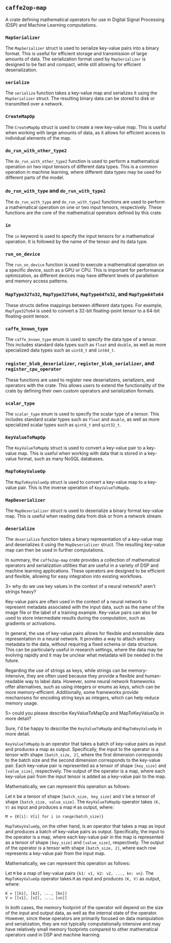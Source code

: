 ## `caffe2op-map`

A crate defining mathematical operators for use in
Digital Signal Processing (DSP) and Machine
Learning computations.

### `MapSerializer`

The `MapSerializer` struct is used to serialize
key-value pairs into a binary format. This is
useful for efficient storage and transmission of
large amounts of data. The serialization format
used by `MapSerializer` is designed to be fast and
compact, while still allowing for efficient
deserialization.

### `serialize`

The `serialize` function takes a key-value map and
serializes it using the `MapSerializer`
struct. The resulting binary data can be stored to
disk or transmitted over a network.

### `CreateMapOp`

The `CreateMapOp` struct is used to create a new
key-value map. This is useful when working with
large amounts of data, as it allows for efficient
access to individual elements of the map.

### `do_run_with_other_type2`

The `do_run_with_other_type2` function is used to
perform a mathematical operation on two input
tensors of different data types. This is a common
operation in machine learning, where different
data types may be used for different parts of the
model.

### `do_run_with_type` and `do_run_with_type2`

The `do_run_with_type` and `do_run_with_type2`
functions are used to perform a mathematical
operation on one or two input tensors,
respectively. These functions are the core of the
mathematical operators defined by this crate.

### `in`

The `in` keyword is used to specify the input
tensors for a mathematical operation. It is
followed by the name of the tensor and its data
type.

### `run_on_device`

The `run_on_device` function is used to execute
a mathematical operation on a specific device,
such as a GPU or CPU. This is important for
performance optimization, as different devices may
have different levels of parallelism and memory
access patterns.

### `MapType32To32`, `MapType32To64`, `MapType64To32`, and `MapType64To64`

These structs define mappings between different
data types. For example, `MapType32To64` is used
to convert a 32-bit floating-point tensor to
a 64-bit floating-point tensor.

### `caffe_known_type`

The `caffe_known_type` enum is used to specify the
data type of a tensor. This includes standard data
types such as `float` and `double`, as well as
more specialized data types such as `uint8_t` and
`int64_t`.

### `register_blob_deserializer`, `register_blob_serializer`, and `register_cpu_operator`

These functions are used to register new
deserializers, serializers, and operators with the
crate. This allows users to extend the
functionality of the crate by defining their own
custom operators and serialization formats.

### `scalar_type`

The `scalar_type` enum is used to specify the
scalar type of a tensor. This includes standard
scalar types such as `float` and `double`, as well
as more specialized scalar types such as `qint8_t`
and `qint32_t`.

### `KeyValueToMapOp`

The `KeyValueToMapOp` struct is used to convert
a key-value pair to a key-value map. This is
useful when working with data that is stored in
a key-value format, such as many NoSQL databases.

### `MapToKeyValueOp`

The `MapToKeyValueOp` struct is used to convert
a key-value map to a key-value pair. This is the
inverse operation of `KeyValueToMapOp`.

### `MapDeserializer`

The `MapDeserializer` struct is used to
deserialize a binary format key-value map. This is
useful when reading data from disk or from
a network stream.

### `deserialize`

The `deserialize` function takes a binary
representation of a key-value map and deserializes
it using the `MapDeserializer` struct. The
resulting key-value map can then be used in
further computations.

In summary, the `caffe2op-map` crate provides
a collection of mathematical operators and
serialization utilities that are useful in
a variety of DSP and machine learning
applications. These operators are designed to be
efficient and flexible, allowing for easy
integration into existing workflows.

3> why do we use key values in the context of
a neural network? aren't strings heavy?

Key-value pairs are often used in the context of
a neural network to represent metadata associated
with the input data, such as the name of the image
file or the label of a training example. Key-value
pairs can also be used to store intermediate
results during the computation, such as gradients
or activations.

In general, the use of key-value pairs allows for
flexible and extensible data representation in
a neural network. It provides a way to attach
arbitrary metadata to the data, without requiring
a fixed schema or data structure. This can be
particularly useful in research settings, where
the data may be evolving rapidly and it may be
unclear what metadata will be needed in the
future.

Regarding the use of strings as keys, while
strings can be memory-intensive, they are often
used because they provide a flexible and
human-readable way to label data. However, some
neural network frameworks offer alternatives, such
as using integers or enums as keys, which can be
more memory-efficient. Additionally, some
frameworks provide mechanisms for encoding string
keys as integers, which can help reduce memory
usage.

5> could you please describe KeyValueToMapOp and
MapToKeyValueOp in more detail?

Sure, I'd be happy to describe the
`KeyValueToMapOp` and `MapToKeyValueOp` in more
detail.

`KeyValueToMapOp` is an operator that takes
a batch of key-value pairs as input and produces
a map as output. Specifically, the input to the
operator is a tensor with shape `[batch_size, 2]`,
where the first dimension corresponds to the batch
size and the second dimension corresponds to the
key-value pair. Each key-value pair is represented
as a tensor of shape `[key_size]` and
`[value_size]`, respectively. The output of the
operator is a map, where each key-value pair from
the input tensor is added as a key-value pair to
the map.

Mathematically, we can represent this operation as
follows:

Let `K` be a tensor of shape `[batch_size,
key_size]` and `V` be a tensor of shape
`[batch_size, value_size]`. The `KeyValueToMapOp`
operator takes `(K, V)` as input and produces
a map `M` as output, where:

```
M = {K[i]: V[i] for i in range(batch_size)}
```

`MapToKeyValueOp`, on the other hand, is an
operator that takes a map as input and produces
a batch of key-value pairs as
output. Specifically, the input to the operator is
a map, where each key-value pair in the map is
represented as a tensor of shape `[key_size]` and
`[value_size]`, respectively. The output of the
operator is a tensor with shape `[batch_size, 2]`,
where each row represents a key-value pair from
the input map.

Mathematically, we can represent this operation as
follows:

Let `M` be a map of key-value pairs `{k1: v1, k2:
v2, ..., kn: vn}`. The `MapToKeyValueOp` operator
takes `M` as input and produces `(K, V)` as
output, where:

```
K = [[k1], [k2], ..., [kn]]
V = [[v1], [v2], ..., [vn]]
```

In both cases, the memory footprint of the
operator will depend on the size of the input and
output data, as well as the internal state of the
operator. However, since these operators are
primarily focused on data manipulation and
serialization, they are not typically
computationally intensive and may have relatively
small memory footprints compared to other
mathematical operators used in DSP and machine
learning.
